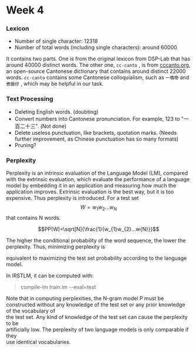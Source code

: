 # Week 4

### Lexicon

* Number of single character: 12318
* Number of total words \(including single characters\): around 60000

It contains two parts. One is from the original lexicon from DSP-Lab that has around 40000 distinct words. The other one, `cc-canto` , is from [cccanto.org](/cccanto.org), an open-source Cantonese dictionary that contains around distinct 22000 words. `cc-canto` contains some Cantonese colloquialism, such as `一嚿嘢` and `煮飯仔` , which may be helpful in our task.

### Text Processing

* Deleting English words. \(doubting\)
* Convert numbers into Cantonese pronunciation. For example, 123 to "一百二十三". \(Not done\)
* Delete useless punctuation, like brackets, quotation marks. \(Needs further improvement, as Chinese punctuation has so many formats\)
* Pruning?

### Perplexity

Perplexity is an intrinsic evaluation of the Language Model \(LM\), compared with the extrinsic evaluation, which evaluate the performance of a language model by embedding it in an application and measuring how much the application improves. Extrinsic evaluation is the best way, but it is too expensive. Thus perplexity is introduced. For a test set $$W=w_{1}w_{2}...w_{N}$$ that contains N words.

$$PP(W)=\sqrt[N]{\frac{1}{w_{1}w_{2}...w{N}}}$$

The higher the conditional probability of the word sequence, the lower the perplexity. Thus, minimizing perplexity is

equivalent to maximizing the test set probability according to the language model.

In IRSTLM, it can be computed with:

> compile-lm train.lm --eval=test

Note that in computing perplexities, the N-gram model P must be constructed without any knowledge of the test set or any prior knowledge of the vocabulary of  
 the test set. Any kind of knowledge of the test set can cause the perplexity to be  
 artificially low. The perplexity of two language models is only comparable if they  
 use identical vocabularies.

